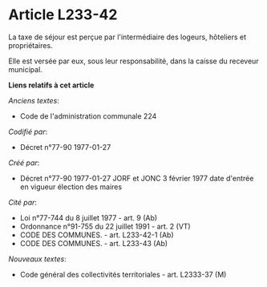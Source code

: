 # Article L233-42

La taxe de séjour est perçue par l'intermédiaire des logeurs, hôteliers et propriétaires. 

Elle est versée par eux, sous leur responsabilité, dans la caisse du receveur municipal.

**Liens relatifs à cet article**

_Anciens textes_:

  - Code de l'administration communale 224

_Codifié par_:

  - Décret n°77-90 1977-01-27

_Créé par_:

  - Décret n°77-90 1977-01-27 JORF et JONC 3 février 1977 date d'entrée en vigueur élection des maires

_Cité par_:

  - Loi n°77-744 du 8 juillet 1977 - art. 9 (Ab)
  - Ordonnance n°91-755 du 22 juillet 1991 - art. 2 (VT)
  - CODE DES COMMUNES. - art. L233-42-1 (Ab)
  - CODE DES COMMUNES. - art. L233-43 (Ab)

_Nouveaux textes_:

  - Code général des collectivités territoriales - art. L2333-37 (M)
